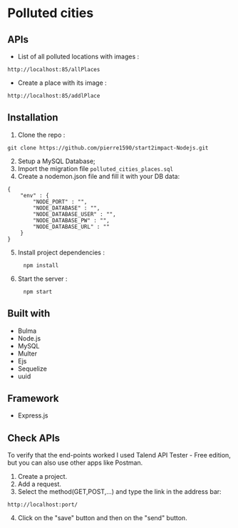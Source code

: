 # Polluted cities

## APIs 
- List of all polluted locations with images :
```
http://localhost:85/allPlaces
```
- Create a place with its image :
```
http://localhost:85/addlPlace
```

## Installation
1) Clone the repo :
 ``` 
 git clone https://github.com/pierre1590/start2impact-Nodejs.git
```
2) Setup a MySQL Database;
3) Import the migration file <code>polluted_cities_places.sql</code>
4) Create a nodemon.json file and fill it with your DB data:
```
{
    "env" : {
        "NODE_PORT" : "",
        "NODE_DATABASE" : "",
        "NODE_DATABASE_USER" : "",
        "NODE_DATABASE_PW" : "",
        "NODE_DATABASE_URL" : "" 
    }
}
```
5) Install project dependencies :
```
     npm install 
```
6) Start the server :
```
     npm start
```

## Built with 
- Bulma
- Node.js
- MySQL
- Multer
- Ejs
- Sequelize
- uuid 

## Framework
- Express.js

## Check APIs
To verify that the end-points worked I used Talend API Tester - Free edition, but you can also use other apps like Postman.
1) Create a project.
2) Add a request.
3) Select the method(GET,POST,...) and type the link in the address bar:
```
http://localhost:port/
```
4) Click on the "save" button and then on the "send" button.


